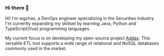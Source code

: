 ### Hi there 👋

Hi! I'm wgzhao, a DevOps engineer specializing in the Securities industry. I'm currently expanding my skillset by learning Java, Python and TypeScript(Vue) programming languages.

My current focus is on developing my open-source project [Addax](https://github.com/wgzhao/Addax). This versatile ETL tool supports a wide range of relational and NoSQL databases commonly used in the market.

